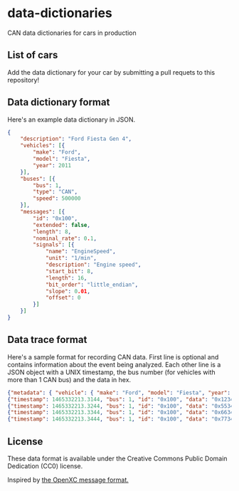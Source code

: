 # data-dictionaries
CAN data dictionaries for cars in production

## List of cars

Add the data dictionary for your car by submitting a pull requets to this repository!

## Data dictionary format

Here's an example data dictionary in JSON.

```json
{
	"description": "Ford Fiesta Gen 4",
	"vehicles": [{
		"make": "Ford",
		"model": "Fiesta",
		"year": 2011
	}],
	"buses": [{
		"bus": 1,
		"type": "CAN",
		"speed": 500000
	}],
	"messages": [{
		"id": "0x100",
		"extended": false,
		"length": 8,
		"nominal_rate": 0.1,
		"signals": [{
			"name": "EngineSpeed",
			"unit": "1/min",
			"description": "Engine speed",
			"start_bit": 8,
			"length": 16,
			"bit_order": "little_endian",
			"slope": 0.01,
			"offset": 0
		}]
	}]
}
```

## Data trace format

Here's a sample format for recording CAN data. First line is optional and contains information about the event being analyzed. Each other line is a JSON object with a UNIX timestamp, the bus number (for vehicles with more than 1 CAN bus) and the data in hex.

```JSON
{"metadata": { "vehicle": { "make": "Ford", "model": "Fiesta", "year": 2011 }, "description": "Drive home" }
{"timestamp": 1465332213.3144, "bus": 1, "id": "0x100", "data": "0x1234567812345678"}
{"timestamp": 1465332213.3244, "bus": 1, "id": "0x100", "data": "0x5534567812345678"}
{"timestamp": 1465332213.3344, "bus": 1, "id": "0x100", "data": "0x6634567812345678"}
{"timestamp": 1465332213.3444, "bus": 1, "id": "0x100", "data": "0x7734567812345678"}
```

## License

These data format is available under the Creative Commons Public Domain Dedication (CC0) license.

Inspired by [the OpenXC message format.](https://github.com/openxc/openxc-message-format)

